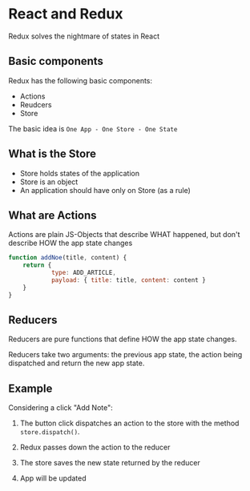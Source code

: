 # React and Redux

Redux solves the nightmare of states in React

## Basic components

Redux has the following basic components:

- Actions 
- Reudcers
- Store

The basic idea is `One App - One Store - One State`

## What is the Store

- Store holds states of the application
- Store is an object
- An application should have only on Store (as a rule)

## What are Actions

Actions are plain JS-Objects that describe WHAT happened, but don't describe
HOW the app state changes

```javascript
function addNoe(title, content) {
    return {
            type: ADD_ARTICLE,
            payload: { title: title, content: content }
    }   
}
```

## Reducers

Reducers are pure functions that define HOW the app state changes.

Reducers take two arguments: the previous app state, the action 
being dispatched and return the new app state. 

## Example

Considering a click "Add Note":

1. The button click dispatches an action to the store with the method
`store.dispatch()`.

2. Redux passes down the action to the reducer

3. The store saves the new state returned by the reducer

4. App will be updated

